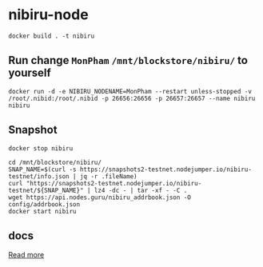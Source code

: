 # nibiru-node
    docker build . -t nibiru
## Run change `MonPham` `/mnt/blockstore/nibiru/` to yourself

    docker run -d -e NIBIRU_NODENAME=MonPham --restart unless-stopped -v /root/.nibid:/root/.nibid -p 26656:26656 -p 26657:26657 --name nibiru nibiru
## Snapshot
    docker stop nibiru
    
    cd /mnt/blockstore/nibiru/
    SNAP_NAME=$(curl -s https://snapshots2-testnet.nodejumper.io/nibiru-testnet/info.json | jq -r .fileName)
    curl "https://snapshots2-testnet.nodejumper.io/nibiru-testnet/${SNAP_NAME}" | lz4 -dc - | tar -xf - -C .
    wget https://api.nodes.guru/nibiru_addrbook.json -O config/addrbook.json
    docker start nibiru
## docs

[Read more](https://nodes.guru/nibiru/setup-guide/en)
